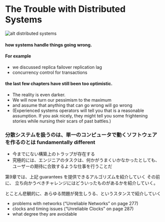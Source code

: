 # The Trouble with Distributed Systems
![alt distributed systems](/Users/yasuakishibata/Google_Drive/Referenced_by_markdown/sdfjaksdjf.png)
#### how systems handle things going wrong.
#### For example
* we discussed replica failover replication lag
* concurrency control for transactions


#### the last few chapters have still been too optimistic.
* The reality is even darker.
* We will now turn our pessimism to the maximum
* and assume that anything that can go wrong will go wrong
* (Experienced systems operators will tell you that is a reasonable assumption. If you ask nicely, they might tell you some frightening stories while nursing their scars of past battles.)

### 分散システムを扱うのは、単一のコンピュータで動くソフトウェアを作るのとは fundamentally different
* 今までにない構築上のトラップが存在する
* 究極的には、エンジニアのタスクは、何かがうまくいかなかったとしても、ユーザーの期待に合致するような仕事を行うことだ

第9章では、上記 guarantees を提供できるアルゴリズムを紹介していく
その前に、
立ち向かうべきチャレンジにはどういったものがあるかを紹介していく。

とことん悲観的に、あらゆる問題が発生しうる、というスタンスで紹介していく
* problems with networks (“Unreliable Networks” on page 277)
* clocks and timing issues (“Unreliable Clocks” on page 287)
* what degree they are avoidable
